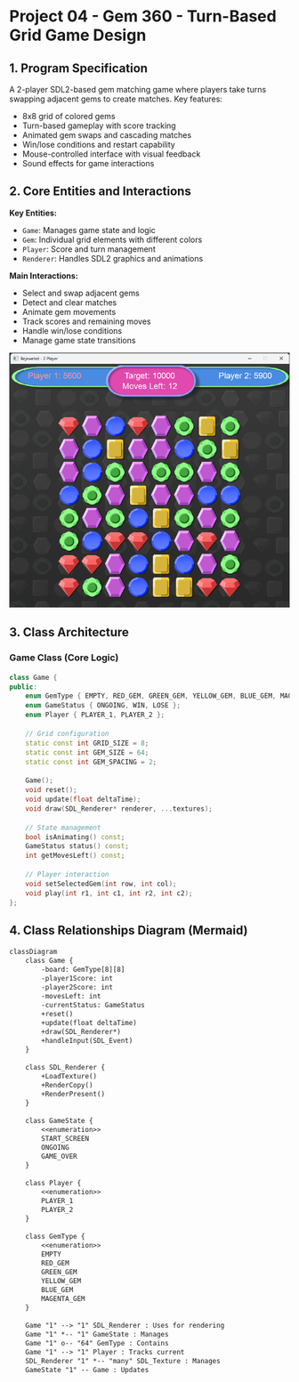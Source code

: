 # Project 04  - Gem 360 - Turn-Based Grid Game Design

## 1. Program Specification
A 2-player SDL2-based gem matching game where players take turns swapping adjacent gems to create matches. Key features:
- 8x8 grid of colored gems
- Turn-based gameplay with score tracking
- Animated gem swaps and cascading matches
- Win/lose conditions and restart capability
- Mouse-controlled interface with visual feedback
- Sound effects for game interactions

## 2. Core Entities and Interactions

**Key Entities:**
- `Game`: Manages game state and logic
- `Gem`: Individual grid elements with different colors
- `Player`: Score and turn management
- `Renderer`: Handles SDL2 graphics and animations

**Main Interactions:**
- Select and swap adjacent gems
- Detect and clear matches
- Animate gem movements
- Track scores and remaining moves
- Handle win/lose conditions
- Manage game state transitions

![Gameplay Screenshot](screenshot.png)

## 3. Class Architecture

### Game Class (Core Logic)
```cpp
class Game {
public:
    enum GemType { EMPTY, RED_GEM, GREEN_GEM, YELLOW_GEM, BLUE_GEM, MAGENTA_GEM };
    enum GameStatus { ONGOING, WIN, LOSE };
    enum Player { PLAYER_1, PLAYER_2 };

    // Grid configuration
    static const int GRID_SIZE = 8;
    static const int GEM_SIZE = 64;
    static const int GEM_SPACING = 2;
    
    Game();
    void reset();
    void update(float deltaTime);
    void draw(SDL_Renderer* renderer, ...textures);
    
    // State management
    bool isAnimating() const;
    GameStatus status() const;
    int getMovesLeft() const;
    
    // Player interaction
    void setSelectedGem(int row, int col);
    void play(int r1, int c1, int r2, int c2);
};
```

## 4. Class Relationships Diagram (Mermaid)

```mermaid
classDiagram
    class Game {
        -board: GemType[8][8]
        -player1Score: int
        -player2Score: int
        -movesLeft: int
        -currentStatus: GameStatus
        +reset()
        +update(float deltaTime)
        +draw(SDL_Renderer*)
        +handleInput(SDL_Event)
    }
    
    class SDL_Renderer {
        +LoadTexture()
        +RenderCopy()
        +RenderPresent()
    }
    
    class GameState {
        <<enumeration>>
        START_SCREEN
        ONGOING
        GAME_OVER
    }
    
    class Player {
        <<enumeration>>
        PLAYER_1
        PLAYER_2
    }
    
    class GemType {
        <<enumeration>>
        EMPTY
        RED_GEM
        GREEN_GEM
        YELLOW_GEM
        BLUE_GEM
        MAGENTA_GEM
    }
    
    Game "1" --> "1" SDL_Renderer : Uses for rendering
    Game "1" *-- "1" GameState : Manages
    Game "1" o-- "64" GemType : Contains
    Game "1" --> "1" Player : Tracks current
    SDL_Renderer "1" *-- "many" SDL_Texture : Manages
    GameState "1" -- Game : Updates